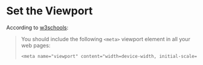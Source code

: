 # Set the Viewport

According to [w3schools](https://www.w3schools.com/css/css_rwd_viewport.asp):

> You should include the following `<meta>` viewport element in all your web pages:
>
> ```css
> <meta name="viewport" content="width=device-width, initial-scale=1.0">
> ```
